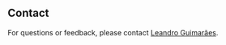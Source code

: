 

<!-- Contact -->
## Contact
For questions or feedback, please contact [Leandro Guimarães](mailto:olamundo.ti@gmail.com).
